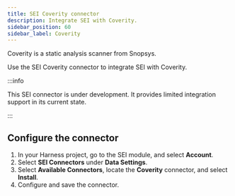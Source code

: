 ```yaml
---
title: SEI Coverity connector
description: Integrate SEI with Coverity.
sidebar_position: 60
sidebar_label: Coverity
---
```


Coverity is a static analysis scanner from Snopsys.

Use the SEI Coverity connector to integrate SEI with Coverity.

:::info

This SEI connector is under development. It provides limited integration support in its current state.

:::

## Configure the connector

1. In your Harness project, go to the SEI module, and select **Account**.
2. Select **SEI Connectors** under **Data Settings**.
3. Select **Available Connectors**, locate the **Coverity** connector, and select **Install**.
4. Configure and save the connector.
